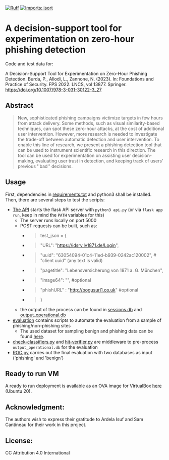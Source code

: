 [![Ruff](https://img.shields.io/endpoint?url=https://raw.githubusercontent.com/astral-sh/ruff/main/assets/badge/v2.json)](https://github.com/astral-sh/ruff)
[![Imports: isort](https://img.shields.io/badge/%20imports-isort-%231674b1?style=flat&labelColor=ef8336)](https://pycqa.github.io/isort/)

# A decision-support tool for experimentation on zero-hour phishing detection
Code and test data for: 

A Decision-Support Tool for Experimentation on Zero-Hour Phishing Detection. Burda, P., Allodi, L., Zannone, N. (2023). In: Foundations and Practice of Security. FPS 2022. LNCS, vol 13877. Springer. https://doi.org/10.1007/978-3-031-30122-3_27

## Abstract
>New, sophisticated phishing campaigns victimize targets in few hours from attack delivery. 
Some methods, such as visual similarity-based techniques, can spot these zero-hour attacks, at the cost of additional user intervention.
However, more research is needed to investigate the trade-off between automatic detection and user intervention. 
To enable this line of research, we present a phishing detection tool that can be used to instrument scientific research in this direction.
The tool can be used for experimentation on assisting user decision-making, evaluating user trust in detection, and keeping track of users' previous ''bad''
decisions.

## Usage
First, dependencies in [requirements.txt](requirements.txt) and python3 shall be installed.
Then, there are several steps to test the scripts:
- [The API](api.py) starts the flask API server with `python3 api.py` (or via `flask app run`, keep in mind the `PATH` variables for this)
	- The server runs locally on port 5000
	- POST requests can be built, such as:
		- >test_json = {
		- > "URL": "https://idsrv.lv1871.de/Login",
		- > "uuid": "63054094-01c4-11ed-b939-0242ac120002", # "client uuid" (any text is valid)
		- > "pagetitle": "Lebensversicherung von 1871 a. G. München",
		- > "image64": "",	#optional
		- > "phishURL" : "http://bogusurl1.co.uk"	#optional
		- >}
	- the output of the process can be found in [sessions.db](db/sessions.db) and [output_operational.db](db/output_operational.db)
- [evaluation](evaluation) contains scripts to automate the evaluation from a sample of phishing/non-phishing sites
	- The used dataset for sampling benign and phishing data can be found [here](https://surfdrive.surf.nl/files/index.php/s/xndCmdvb7yzM8ED).
- [check-classifiers.py](script/check-classifiers.py) and [hit-verifier.py](script/hit-verifier.py) are middleware to pre-process `output_operational.db` for the evaluation
- [ROC.py](script/ROC.py) carries out the final evaluation with two databases as input ('phishing' and 'benign')

## Ready to run VM
A ready to run deployment is available as an OVA image for VirtualBox [here](https://surfdrive.surf.nl/files/index.php/s/88nDPEFemrKmwCg) (Ubuntu 20).

## Acknowledgment:
The authors wish to express their gratitude to Ardela Isuf and Sam Cantineau for their work in this project.

## License:
CC Attribution 4.0 International 
